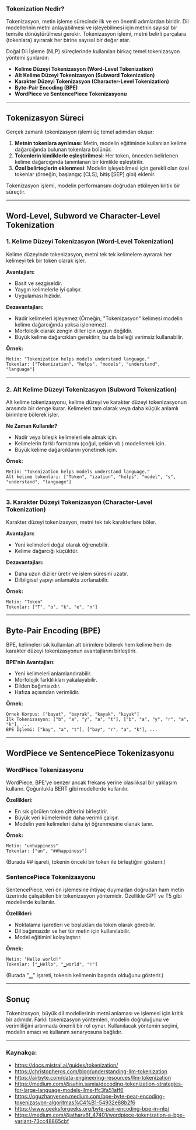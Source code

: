 ### Tokenization Nedir?
Tokenizasyon, metin işleme sürecinde ilk ve en önemli adımlardan biridir. Dil modellerinin metni anlayabilmesi ve işleyebilmesi için metnin sayısal bir temsile dönüştürülmesi gerekir. Tokenizasyon işlemi, metni belirli parçalara (tokenlara) ayırarak her birine sayısal bir değer atar.

Doğal Dil İşleme (NLP) süreçlerinde kullanılan birkaç temel tokenizasyon yöntemi şunlardır:
- **Kelime Düzeyi Tokenizasyon (Word-Level Tokenization)**
- **Alt Kelime Düzeyi Tokenizasyon (Subword Tokenization)**
- **Karakter Düzeyi Tokenizasyon (Character-Level Tokenization)**
- **Byte-Pair Encoding (BPE)**
- **WordPiece ve SentencePiece Tokenizasyonu**

---

## Tokenizasyon Süreci

Gerçek zamanlı tokenizasyon işlemi üç temel adımdan oluşur:
1. **Metnin tokenlara ayrılması**: Metin, modelin eğitiminde kullanılan kelime dağarcığında bulunan tokenlara bölünür.
2. **Tokenlerin kimliklerle eşleştirilmesi**: Her token, önceden belirlenen kelime dağarcığında tanımlanan bir kimlikle eşleştirilir.
3. **Özel belirteçlerin eklenmesi**: Modelin işleyebilmesi için gerekli olan özel tokenlar (örneğin, başlangıç [CLS], bitiş [SEP] gibi) eklenir.

Tokenizasyon işlemi, modelin performansını doğrudan etkileyen kritik bir süreçtir.

---

## Word-Level, Subword ve Character-Level Tokenization

### **1. Kelime Düzeyi Tokenizasyon (Word-Level Tokenization)**
Kelime düzeyinde tokenizasyon, metni tek tek kelimelere ayırarak her kelimeyi tek bir token olarak işler.

**Avantajları:**
- Basit ve sezgiseldir.
- Yaygın kelimelerle iyi çalışır.
- Uygulaması hızlıdır.

**Dezavantajları:**
- Nadir kelimeleri işleyemez (Örneğin, "Tokenizasyon" kelimesi modelin kelime dağarcığında yoksa işlenemez).
- Morfolojik olarak zengin diller için uygun değildir.
- Büyük kelime dağarcıkları gerektirir, bu da belleği verimsiz kullanabilir.

**Örnek:**
```
Metin: "Tokenization helps models understand language."
Tokenlar: ["Tokenization", "helps", "models", "understand", "language"]
```

---

### **2. Alt Kelime Düzeyi Tokenizasyon (Subword Tokenization)**
Alt kelime tokenizasyonu, kelime düzeyi ve karakter düzeyi tokenizasyonun arasında bir denge kurar. Kelimeleri tam olarak veya daha küçük anlamlı birimlere bölerek işler.

**Ne Zaman Kullanılır?**
- Nadir veya bileşik kelimeleri ele almak için.
- Kelimelerin farklı formlarını (çoğul, çekim vb.) modellemek için.
- Büyük kelime dağarcıklarını yönetmek için.

**Örnek:**
```
Metin: "Tokenization helps models understand language."
Alt kelime tokenları: ["Token", "ization", "helps", "model", "s", "understand", "language"]
```

---

### **3. Karakter Düzeyi Tokenizasyon (Character-Level Tokenization)**
Karakter düzeyi tokenizasyon, metni tek tek karakterlere böler.

**Avantajları:**
- Yeni kelimeleri doğal olarak öğrenebilir.
- Kelime dağarcığı küçüktür.

**Dezavantajları:**
- Daha uzun diziler üretir ve işlem süresini uzatır.
- Dilbilgisel yapıyı anlamakta zorlanabilir.

**Örnek:**
```
Metin: "Token"
Tokenlar: ["T", "o", "k", "e", "n"]
```

---

## Byte-Pair Encoding (BPE)
BPE, kelimeleri sık kullanılan alt birimlere bölerek hem kelime hem de karakter düzeyi tokenizasyonun avantajlarını birleştirir.

**BPE’nin Avantajları:**
- Yeni kelimeleri anlamlandırabilir.
- Morfolojik farklılıkları yakalayabilir.
- Dilden bağımsızdır.
- Hafıza açısından verimlidir.

**Örnek:**
```
Örnek Korpus: ["bayat", "bayrak", "kayak", "kıyak"]
İlk Tokenizasyon: ["b", "a", "y", "a", "t"], ["b", "a", "y", "r", "a", "k"], ...
BPE İşlemi: ["bay", "a", "t"], ["bay", "r", "a", "k"], ...
```

---

## WordPiece ve SentencePiece Tokenizasyonu

### **WordPiece Tokenizasyonu**
WordPiece, BPE’ye benzer ancak frekans yerine olasılıksal bir yaklaşım kullanır. Çoğunlukla BERT gibi modellerde kullanılır.

**Özellikleri:**
- En sık görülen token çiftlerini birleştirir.
- Büyük veri kümelerinde daha verimli çalışır.
- Modelin yeni kelimeleri daha iyi öğrenmesine olanak tanır.

**Örnek:**
```
Metin: "unhappiness"
Tokenlar: ["un", "##happiness"]
```
(Burada ## işareti, tokenin önceki bir token ile birleştiğini gösterir.)

### **SentencePiece Tokenizasyonu**
SentencePiece, veri ön işlemesine ihtiyaç duymadan doğrudan ham metin üzerinde çalışabilen bir tokenizasyon yöntemidir. Özellikle GPT ve T5 gibi modellerde kullanılır.

**Özellikleri:**
- Noktalama işaretleri ve boşlukları da token olarak görebilir.
- Dil bağımsızdır ve her tür metin için kullanılabilir.
- Model eğitimini kolaylaştırır.

**Örnek:**
```
Metin: "Hello world!"
Tokenlar: ["▁Hello", "▁world", "!"]
```
(Burada "▁" işareti, tokenin kelimenin başında olduğunu gösterir.)

---

## Sonuç
Tokenizasyon, büyük dil modellerinin metni anlaması ve işlemesi için kritik bir adımdır. Farklı tokenizasyon yöntemleri, modelin doğruluğunu ve verimliliğini artırmada önemli bir rol oynar. Kullanılacak yöntemin seçimi, modelin amacı ve kullanım senaryosuna bağlıdır.

---

### **Kaynakça:**
- https://docs.mistral.ai/guides/tokenization/
- https://christophergs.com/blog/understanding-llm-tokenization
- https://airbyte.com/data-engineering-resources/llm-tokenization
- https://medium.com/@sahin.samia/decoding-tokenization-strategies-for-large-language-models-llms-ffc3fa51aff6
- https://oguzhanyenen.medium.com/bpe-byte-pear-encoding-tokenizasyon-algoritmas%C4%B1-54932e88b2f6
- https://www.geeksforgeeks.org/byte-pair-encoding-bpe-in-nlp/
- https://medium.com/@atharv6f_47401/wordpiece-tokenization-a-bpe-variant-73cc48865cbf